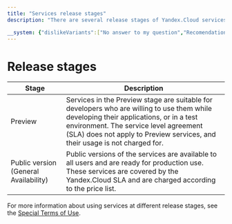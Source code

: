 ```yaml
---
title: "Services release stages"
description: "There are several release stages of Yandex.Cloud services. Preview - the services are suitable for developers who are ready to use them in the development of their applications or in a test environment. Usage is not charged, SLA does not apply. General Availability - available to all users and can be fully used for solving problems. Usage is charged, SLA is valid."

__system: {"dislikeVariants":["No answer to my question","Recomendations didn't help","The content doesn't match title","Other"]}
---
```



# Release stages

| Stage | Description |
| ----- | ----- |
| Preview | Services in the Preview stage are suitable for developers who are willing to use them while developing their applications, or in a test environment. The service level agreement (SLA) does not apply to Preview services, and their usage is not charged for. |
| Public version (General Availability) | Public versions of the services are available to all users and are ready for production use. These services are covered by the Yandex.Cloud SLA and are charged according to the price list.|

For more information about using services at different release stages, see the [Special Terms of Use](https://yandex.ru/legal/cloud_specialterms/#index__section_fk5_d4c_cgb).

